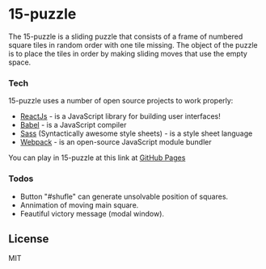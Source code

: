 # 15-puzzle

The 15-puzzle is a sliding puzzle that consists of a frame of numbered square tiles in random order with one tile missing. The object of the puzzle is to place the tiles in order by making sliding moves that use the empty space.

### Tech
15-puzzle uses a number of open source projects to work properly:

* [ReactJs] - is a JavaScript library for building user interfaces!
* [Babel] -  is a JavaScript compiler
* [Sass] (Syntactically awesome style sheets) - is a style sheet language
* [Webpack] -  is an open-source JavaScript module bundler

You can play in 15-puzzle at this link at [GitHub Pages][github-pages]

### Todos

 - Button "#shufle" can generate unsolvable position of squares.
 - Annimation of moving main square.
 - Feautiful victory message (modal window).

License
----
MIT

   [github-pages]: <(88maxwell.github.io)>
   [Babel]: <https://babeljs.io/>
   [ReactJs]: <https://reactjs.org/>
   [Webpack]: <https://webpack.js.org/>
   [Sass]: <http://sass-lang.com/>
